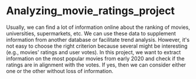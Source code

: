 # Analyzing_movie_ratings_project
Usually, we can find a lot of information online about the ranking of movies, universities, supermarkets, etc. We can use these data to supplement information from another database or facilitate trend analysis. However, it's not easy to choose the right criterion because several might be interesting (e.g., movies' ratings and user votes). In this project, we want to extract information on the most popular movies from early 2020 and check if the ratings are in alignment with the votes. If yes, then we can consider either one or the other without loss of information.

